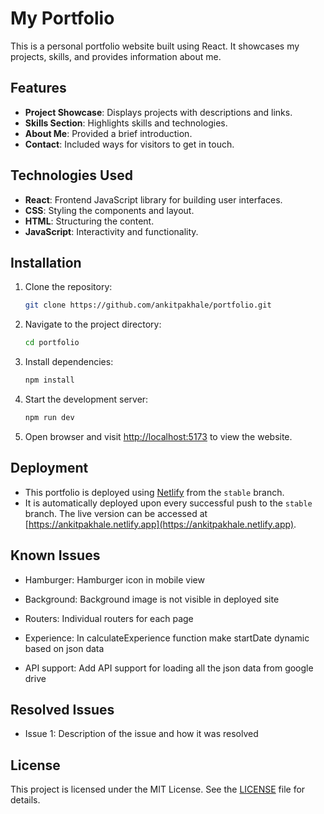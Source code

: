 # My Portfolio

This is a personal portfolio website built using React. It showcases my projects, skills, and provides information about me.

## Features

- **Project Showcase**: Displays projects with descriptions and links.
- **Skills Section**: Highlights skills and technologies.
- **About Me**: Provided a brief introduction.
- **Contact**: Included ways for visitors to get in touch.

## Technologies Used

- **React**: Frontend JavaScript library for building user interfaces.
- **CSS**: Styling the components and layout.
- **HTML**: Structuring the content.
- **JavaScript**: Interactivity and functionality.

## Installation

1. Clone the repository:

   ```bash
   git clone https://github.com/ankitpakhale/portfolio.git
   ```

2. Navigate to the project directory:

   ```bash
   cd portfolio
   ```

3. Install dependencies:

   ```bash
   npm install
   ```

4. Start the development server:

   ```bash
   npm run dev
   ```

5. Open browser and visit [http://localhost:5173](http://localhost:5173) to view the website.


## Deployment

- This portfolio is deployed using [Netlify](https://www.netlify.com/) from the `stable` branch. 
- It is automatically deployed upon every successful push to the `stable` branch. The live version can be accessed at [https://ankitpakhale.netlify.app](https://ankitpakhale.netlify.app).

## Known Issues

- Hamburger: Hamburger icon in mobile view

- Background: Background image is not visible in deployed site

- Routers: Individual routers for each page

- Experience: In calculateExperience function make startDate dynamic based on json data

- API support: Add API support for loading all the json data from google drive

## Resolved Issues

- Issue 1: Description of the issue and how it was resolved


## License

This project is licensed under the MIT License. See the [LICENSE](LICENSE) file for details.
```